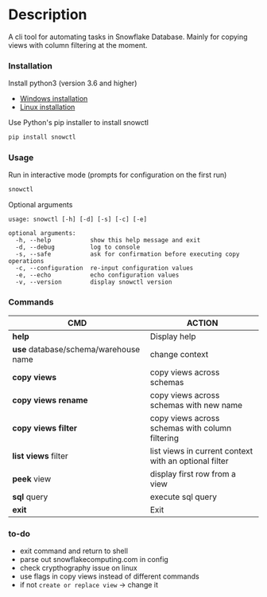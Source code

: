 # Description
A cli tool for automating tasks in Snowflake Database. Mainly for copying views with column filtering at the moment.

### Installation
Install python3 (version 3.6 and higher)
- [Windows installation](https://www.python.org/downloads/release/python-385/)
- [Linux installation](https://docs.python-guide.org/starting/install3/linux/)

Use Python's pip installer to install snowctl
```sh
pip install snowctl
```

### Usage
Run in interactive mode (prompts for configuration on the first run)
```sh
snowctl
```

Optional arguments
```
usage: snowctl [-h] [-d] [-s] [-c] [-e]

optional arguments:
  -h, --help           show this help message and exit
  -d, --debug          log to console
  -s, --safe           ask for confirmation before executing copy operations
  -c, --configuration  re-input configuration values
  -e, --echo           echo configuration values
  -v, --version        display snowctl version
```

### Commands
| CMD | ACTION |
|---------|---------|
| **help** | Display help |
| **use** database/schema/warehouse name | change context |
| **copy views** | copy views across schemas |
| **copy views rename** | copy views across schemas with new name |
| **copy views filter** | copy views across schemas with column filtering |
| **list views** filter | list views in current context with an optional filter |
| **peek** view | display first row from a view |
| **sql** query | execute sql query |
| **exit** | Exit |

### to-do
- exit command and return to shell
- parse out snowflakecomputing.com in config
- check crypthography issue on linux
- use flags in copy views instead of different commands
- if not `create or replace view` -> change it